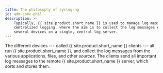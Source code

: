 ```yaml
---
title: The philosophy of syslog-ng
id: adm-conc-phil
description: >-
    Typically, {{ site.product.short_name }} is used to manage log messages and implement
    centralized logging, where the aim is to collect the log messages of
    several devices on a single, central log server.
---
```


The different devices --- called {{ site.product.short_name }} clients --- all run {{ site.product.short_name }},
and collect the log messages from the various applications, files, and
other *sources*. The clients send all important log messages to the
remote {{ site.product.short_name }} server, which sorts and stores them.

